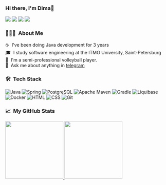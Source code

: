 ### Hi there, I'm Dima👋 

<p>
<a href="mailto:busygin.voll@yandex.ru"><img src="https://img.shields.io/badge/-busygin.voll@yandex.ru-D14836?style=flat&logo=Gmail&logoColor=white"/></a>
<a href="https://t.me/dmirtyb02"><img src="https://img.shields.io/badge/-@dmirtyb02-26A5E4?style=flat&logo=Telegram&logoColor=white"/></a>
<a href="https://vk.com/dumac02"><img src="https://img.shields.io/badge/-Дмитрий Бусыгин-0077FF?style=flat&logo=Vk&logoColor=white"/></a>
<a href="https://linkedin.com/in/dmitriy-busygin-a3417928b/"><img src="https://img.shields.io/badge/Dmitriy Busygin-0077B5?style=flat&logo=linkedin&logoColor=white"/></a>
 
</p>

### 👨🏻‍💻 &nbsp;About Me

☕ &nbsp;I've been doing Java development for 3 years\
🎓 &nbsp;I study software engineering at the ITMO University, Saint-Petersburg\
🏐 &nbsp;I'm a semi-professional volleyball player.\
💬 &nbsp;Ask me about anything in [telegram](https://t.me/dmirtyb02)

### 🛠 &nbsp;Tech Stack

![Java](https://img.shields.io/badge/-Java-05122A?style=flat&logo=Java&logoColor=FFA518)
![Spring](https://img.shields.io/badge/-Spring-05122A?style=flat&logo=spring)
![PostgreSQL](https://img.shields.io/badge/-Postgresql-05122A?style=flat&logo=Postgresql)
![Apache Maven](https://img.shields.io/badge/-Apache%20Maven-05122A?style=flat&logo=Apache%20Maven)
![Gradle](https://img.shields.io/badge/-Gradle-05122A?style=flat&logo=Gradle)
![Liquibase](https://img.shields.io/badge/-Liquibase-05122A?style=flat&logo=Liquibase)
![Docker](https://img.shields.io/badge/-Docker-05122A?style=flat&logo=Docker)
![HTML](https://img.shields.io/badge/-HTML-05122A?style=flat&logo=HTML5)
![CSS](https://img.shields.io/badge/-CSS-05122A?style=flat&logo=CSS3&logoColor=1572B6)
![Git](https://img.shields.io/badge/-Git-05122A?style=flat&logo=git)

### 📈 &nbsp;My GitHub Stats

<p>
<a href="https://github.com/busygind">
  <img height="180em" src="https://github-readme-stats-eight-theta.vercel.app/api?username=busygind&show_icons=true&theme=algolia&include_all_commits=true&count_private=true"/>
  <img height="180em" src="https://github-readme-stats-eight-theta.vercel.app/api/top-langs/?username=busygind&layout=compact&langs_count=8&theme=algolia"/> 
</a>
</p>

